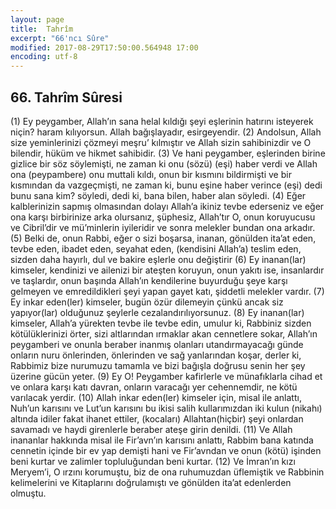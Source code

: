 ```yaml
---
layout: page
title:  Tahrîm
excerpt: "66'ncı Sûre"
modified: 2017-08-29T17:50:00.564948 17:00
encoding: utf-8
---
```


## 66. Tahrîm Sûresi

(1) Ey peygamber, Allah’ın sana helal kıldığı şeyi eşlerinin hatırını isteyerek niçin? haram kılıyorsun. Allah bağışlayadır, esirgeyendir.
(2) Andolsun, Allah size yeminlerinizi çözmeyi meşru’ kılmıştır ve Allah sizin sahibinizdir ve O bilendir, hüküm ve hikmet sahibidir.
(3) Ve hani peygamber, eşlerinden birine gizlice bir söz söylemişti, ne zaman ki onu (sözü) (eşi) haber verdi ve Allah ona (peypambere) onu muttali kıldı, onun bir kısmını bildirmişti ve bir kısmından da vazgeçmişti, ne zaman ki, bunu eşine haber verince (eşi) dedi bunu sana kim? söyledi, dedi ki, bana bilen, haber alan söyledi.
(4) Eğer kalblerinizin sapmış olmasından dolayı Allah’a ikiniz tevbe ederseniz ve eğer ona karşı birbirinize arka olursanız, şüphesiz, Allah’tır O, onun koruyucusu ve Cibril’dir ve mü’minlerin iyileridir ve sonra melekler bundan ona arkadır.
(5) Belki de, onun Rabbi, eğer o sizi boşarsa, inanan, gönülden ita’at eden, tevbe eden, ibadet eden, seyahat eden, (kendisini Allah’a) teslim eden, sizden daha hayırlı, dul ve bakire eşlerle onu değiştirir 
(6) Ey inanan(lar) kimseler, kendinizi ve ailenizi bir ateşten koruyun, onun yakıtı ise, insanlardır ve taşlardır, onun başında Allah’ın kendilerine buyurduğu şeye karşı gelmeyen ve emredildikleri şeyi yapan gayet katı, şiddetli melekler vardır.
(7) Ey inkar eden(ler) kimseler, bugün özür dilemeyin çünkü ancak siz yapıyor(lar) olduğunuz şeylerle cezalandırılıyorsunuz.
(8) Ey inanan(lar) kimseler, Allah’a yürekten tevbe ile tevbe edin, umulur ki, Rabbiniz sizden kötülüklerinizi örter, sizi altlarından ırmaklar akan cennetlere sokar, Allah’ın peygamberi ve onunla beraber inanmış olanları utandırmayacağı günde onların nuru önlerinden,  önlerinden ve sağ yanlarından koşar, derler ki, Rabbimiz bize nurumuzu tamamla ve bizi bağışla doğrusu senin her şey üzerine gücün yeter.
(9) Ey O! Peygamber kafirlerle ve münafıklarla cihad et ve onlara karşı katı davran, onların varacağı yer cehennemdir, ne kötü varılacak yerdir.
(10) Allah inkar eden(ler) kimseler için, misal ile anlattı, Nuh’un karısını ve Lut’un karısını bu ikisi salih kullarımızdan iki kulun (nikahı) altında idiler fakat ihanet ettiler, (kocaları) Allahtan(hiçbir) şeyi onlardan savamadı ve haydi girenlerle beraber ateşe girin denildi. 
(11) Ve Allah inananlar hakkında misal ile Fir’avn’ın karısını anlattı, Rabbim bana katında cennetin içinde bir ev yap demişti hani ve  Fir’avndan ve onun (kötü) işinden beni kurtar ve zalimler topluluğundan beni kurtar.
(12) Ve İmran’ın kızı Meryem’i, O ırzını korumuştu, biz de ona ruhumuzdan üflemiştik ve Rabbinin kelimelerini ve Kitaplarını doğrulamıştı ve gönülden ita’at edenlerden olmuştu. 
